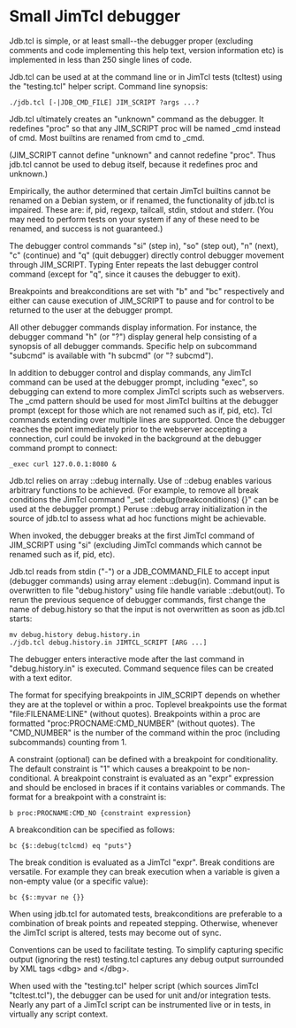 Small JimTcl debugger
=====================

Jdb.tcl is simple, or at least small--the debugger proper (excluding
comments and code implementing this help text, version information etc)
is implemented in less than 250 single lines of code.

Jdb.tcl can be used at at the command line or in JimTcl tests (tcltest)
using the "testing.tcl" helper script. Command line synopsis:

    ./jdb.tcl [-|JDB_CMD_FILE] JIM_SCRIPT ?args ...?

Jdb.tcl ultimately creates an "unknown" command as the debugger. It
redefines "proc" so that any JIM_SCRIPT proc will be named _cmd instead
of cmd. Most builtins are renamed from cmd to _cmd.

(JIM_SCRIPT cannot define "unknown" and cannot redefine "proc". Thus
jdb.tcl cannot be used to debug itself, because it redefines proc and
unknown.)

Empirically, the author determined that certain JimTcl builtins cannot be
renamed on a Debian system, or if renamed, the functionality of jdb.tcl
is impaired. These are: if, pid, regexp, tailcall, stdin, stdout and
stderr. (You may need to perform tests on your system if any of these
need to be renamed, and success is not guaranteed.)

The debugger control commands "si" (step in), "so" (step out),
"n" (next), "c" (continue) and "q" (quit debugger) directly control
debugger movement through JIM_SCRIPT. Typing Enter repeats the last
debugger control command (except for "q", since it causes the debugger
to exit).

Breakpoints and breakconditions are set with "b" and "bc" respectively
and either can cause execution of JIM_SCRIPT to pause and for control to
be returned to the user at the debugger prompt.

All other debugger commands display information. For instance, the debugger
command "h" (or "?") display general help consisting of a synopsis of all
debugger commands. Specific help on subcommand "subcmd" is available with
"h subcmd" (or "? subcmd").

In addition to debugger control and display commands, any JimTcl command
can be used at the debugger prompt, including "exec", so debugging can
extend to more complex JimTcl scripts such as webservers. The _cmd pattern
should be used for most JimTcl builtins at the debugger prompt (except for
those which are not renamed such as if, pid, etc). Tcl commands extending
over multiple lines are supported. Once the debugger reaches the point
immediately prior to the webserver accepting a connection, curl could be
invoked in the background at the debugger command prompt to connect:

    _exec curl 127.0.0.1:8080 &

Jdb.tcl relies on array ::debug internally. Use of ::debug enables various
arbitrary functions to be achieved. (For example, to remove all break
conditions the JimTcl command "_set ::debug(breakconditions) {}" can be
used at the debugger prompt.) Peruse ::debug array initialization in the
source of jdb.tcl to assess what ad hoc functions might be achievable.

When invoked, the debugger breaks at the first JimTcl command of JIM_SCRIPT
using "si" (excluding JimTcl commands which cannot be renamed such as if,
pid, etc).

Jdb.tcl reads from stdin ("-") or a JDB_COMMAND_FILE to accept
input (debugger commands) using array element ::debug(in). Command input is
overwritten to file "debug.history" using file handle variable ::debut(out).
To rerun the previous sequence of debugger commands, first change the name
of debug.history so that the input is not overwritten as soon as jdb.tcl
starts:

    mv debug.history debug.history.in
    ./jdb.tcl debug.history.in JIMTCL_SCRIPT [ARG ...]

The debugger enters interactive mode after the last command in
"debug.history.in" is executed. Command sequence files can be created with
a text editor.

The format for specifying breakpoints in JIM_SCRIPT depends on whether
they are at the toplevel or within a proc. Toplevel breakpoints use the
format "file:FILENAME:LINE" (without quotes). Breakpoints within a proc
are formatted "proc:PROCNAME:CMD_NUMBER" (without quotes). The
"CMD_NUMBER" is the number of the command within the proc (including
subcommands) counting from 1.

A constraint (optional) can be defined with a breakpoint for
conditionality. The default constraint is "1" which causes a breakpoint
to be non-conditional. A breakpoint constraint is evaluated as an "expr"
expression and should be enclosed in braces if it contains variables or
commands. The format for a breakpoint with a constraint is:

    b proc:PROCNAME:CMD_NO {constraint expression}

A breakcondition can be specified as follows:

    bc {$::debug(tclcmd) eq "puts"}

The break condition is evaluated as a JimTcl "expr". Break conditions
are versatile. For example they can break execution when a variable is
given a non-empty value (or a specific value):

    bc {$::myvar ne {}}

When using jdb.tcl for automated tests, breakconditions are preferable
to a combination of break points and repeated stepping. Otherwise, whenever
the JimTcl script is altered, tests may become out of sync.

Conventions can be used to facilitate testing. To simplify capturing
specific output (ignoring the rest) testing.tcl captures any debug
output surrounded by XML tags \<dbg\> and \</dbg\>.

When used with the "testing.tcl" helper script (which sources JimTcl
"tcltest.tcl"), the debugger can be used for unit and/or integration
tests. Nearly any part of a JimTcl script can be instrumented live
or in tests, in virtually any script context.
